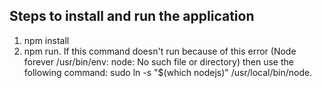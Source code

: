 ## Steps to install and run the application
1. npm install
2. npm run. If this command doesn't run because of this error (Node forever /usr/bin/env: node: No such file or directory) then use the following command: sudo ln -s "$(which nodejs)" /usr/local/bin/node.
